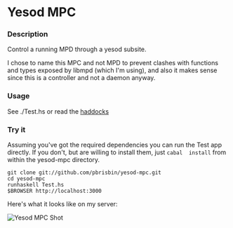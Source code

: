 # Yesod MPC

### Description

Control a running MPD through a yesod subsite.

I chose to name this MPC and not MPD to prevent clashes with functions 
and types exposed by libmpd (which I'm using), and also it makes sense 
since this is a controller and not a daemon anyway.

### Usage

See ./Test.hs or read the 
[haddocks](http://pbrisbin.com/haskell/docs/html/yesod-mpc/)

### Try it

Assuming you've got the required dependencies you can run the Test app 
directly. If you don't, but are willing to install them, just `cabal 
install` from within the yesod-mpc directory.

    git clone git://github.com/pbrisbin/yesod-mpc.git
    cd yesod-mpc
    runhaskell Test.hs
    $BROWSER http://localhost:3000

Here's what it looks like on my server:

![Yesod MPC Shot](http://pbrisbin.com/static/fileshare/yesod_helpers_mpc.png)

